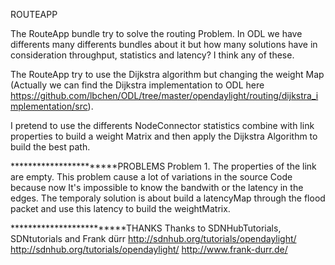ROUTEAPP

The RouteApp bundle try to solve the routing Problem. In ODL we have differents many
differents bundles about it but how many solutions have in consideration throughput,
statistics and latency? I think any of these.

The RouteApp try to use the Dijkstra algorithm but changing the weight Map (Actually
we can find the Dijkstra implementation to ODL here
https://github.com/lbchen/ODL/tree/master/opendaylight/routing/dijkstra_implementation/src).

I pretend to use the differents NodeConnector statistics combine with link properties to
build a weight Matrix and then apply the Dijkstra Algorithm to build the best path.

***********************PROBLEMS
Problem 1. The properties of the link are empty. This problem cause a lot of variations
in the source Code because now It's impossible to know the bandwith or the latency in the
edges. The temporaly solution is about build a latencyMap through the flood packet and use
this latency to build the weightMatrix.

*************************THANKS
Thanks to SDNHubTutorials, SDNtutorials and Frank dürr
http://sdnhub.org/tutorials/opendaylight/
http://sdnhub.org/tutorials/opendaylight/
http://www.frank-durr.de/
